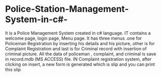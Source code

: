 # Police-Station-Management-System-in-c#-
It is a Police Management System created in c# language. 
IT contains a welcome page, login page, Menu page.
It has three menus .one for Policeman Registration by inserting his details and his picture, other is for Complaint Registration
and last is for Criminal record with insertion of criminal picture.
All the data of policeman , complaint, and criminal is save in record.mdb (MS ACCESS) file. 
IN Complaint registration system, after clicking on insert, a new form is generated which is slip and you can 
print this slip
